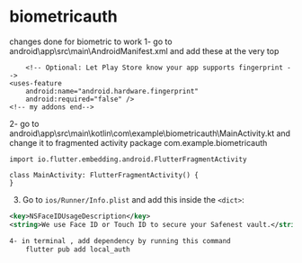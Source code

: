 # biometricauth
changes done for biometric to work
1- go to android\app\src\main\AndroidManifest.xml and add these at the very top
        <manifest xmlns:android="http://schemas.android.com/apk/res/android"
    package="com.example.biometricauth">
    <!-- my addons-->
        <!-- 🔐 Add biometric and fingerprint permissions -->
    <uses-permission android:name="android.permission.USE_BIOMETRIC"/>
    <uses-permission android:name="android.permission.USE_FINGERPRINT"/>

        <!-- Optional: Let Play Store know your app supports fingerprint -->
    <uses-feature
        android:name="android.hardware.fingerprint"
        android:required="false" />
    <!-- my addons end-->
2- go to android\app\src\main\kotlin\com\example\biometricauth\MainActivity.kt and change it to fragmented activity
    package com.example.biometricauth

    import io.flutter.embedding.android.FlutterFragmentActivity

    class MainActivity: FlutterFragmentActivity() {
    }

3. Go to `ios/Runner/Info.plist` and add this inside the `<dict>`:

```xml
<key>NSFaceIDUsageDescription</key>
<string>We use Face ID or Touch ID to secure your Safenest vault.</string>```

4- in terminal , add dependency by running this command
    flutter pub add local_auth